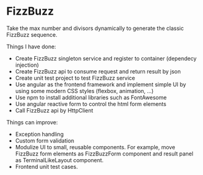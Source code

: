 # FizzBuzz

Take the max number and divisors dynamically to generate the classic FizzBuzz sequence.

Things I have done:
- Create FizzBuzz singleton service and register to container (dependecy injection)
- Create FizzBuzz api to consume request and return result by json
- Create unit test project to test FizzBuzz service
- Use angular as the frontend framework and implement simple UI by using some modern CSS styles (flexbox, animation, ...)
- Use npm to install additional libraries such as FontAwesome
- Use angular reactive form to control the html form elements
- Call FizzBuzz api by HttpClient

Things can improve:
- Exception handling
- Custom form validation
- Modulize UI to small, reusable components. For example, move FizzBuzz form elements as FizzBuzzForm component and result panel as TerminalLikeLayout component.
- Frontend unit test cases.
